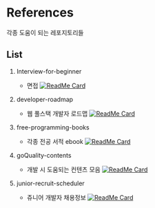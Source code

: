 # References

각종 도움이 되는 레포지토리들

## List
1. Interview-for-beginner
   - 면접
[![ReadMe Card](https://github-readme-stats.vercel.app/api/pin/?username=JaeYeopHan&repo=Interview_Question_for_Beginner&theme=vue-dark)](https://github.com/JaeYeopHan/Interview_Question_for_Beginner.git)

2. developer-roadmap
   - 웹 풀스택 개발자 로드맵
[![ReadMe Card](https://github-readme-stats.vercel.app/api/pin/?username=kamranahmedse&repo=developer-roadmap&theme=vue-dark)](https://github.com/kamranahmedse/developer-roadmap.git)

3. free-programming-books
   - 각종 전공 서적 ebook
[![ReadMe Card](https://github-readme-stats.vercel.app/api/pin/?username=EbookFoundation&repo=free-programming-books&theme=vue-dark)](https://github.com/EbookFoundation/free-programming-books.git)

1. goQuality-contents
   - 개발 시 도움되는 컨텐츠 모음
[![ReadMe Card](https://github-readme-stats.vercel.app/api/pin/?username=Integerous&repo=goQuality-dev-contents&theme=vue-dark)](https://github.com/Integerous/goQuality-dev-contents.git)

1. junior-recruit-scheduler
   - 쥬니어 개발자 채용정보
[![ReadMe Card](https://github-readme-stats.vercel.app/api/pin/?username=jojoldu&repo=junior-recruit-scheduler&theme=vue-dark)](https://github.com/jojoldu/junior-recruit-scheduler.git)
